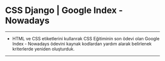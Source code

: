 # CSS Django | Google Index - Nowadays

---

* HTML ve CSS etiketlerini kullanrak CSS Eğitiminin son ödevi olan Google Index - Nowadays ödevini kaynak kodlardan yardım alarak belirlenek kriterlerde yeniden oluşturduk. 

---

[](/png)